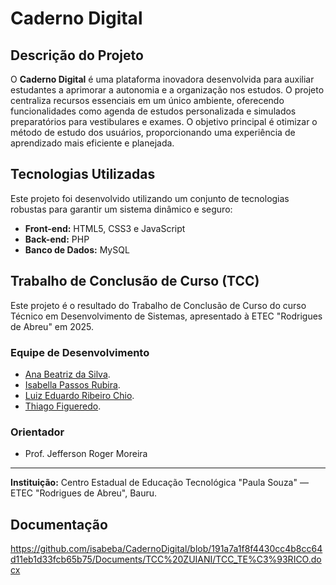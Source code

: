 # Caderno Digital

##  Descrição do Projeto
O **Caderno Digital** é uma plataforma inovadora desenvolvida para auxiliar estudantes a aprimorar a autonomia e a organização nos estudos. 
O projeto centraliza recursos essenciais em um único ambiente, oferecendo funcionalidades como agenda de estudos personalizada e simulados preparatórios para vestibulares e exames.
O objetivo principal é otimizar o método de estudo dos usuários, proporcionando uma experiência de aprendizado mais eficiente e planejada.

##  Tecnologias Utilizadas
Este projeto foi desenvolvido utilizando um conjunto de tecnologias robustas para garantir um sistema dinâmico e seguro:
*   **Front-end:** HTML5, CSS3 e JavaScript
*   **Back-end:** PHP
*   **Banco de Dados:** MySQL

##  Trabalho de Conclusão de Curso (TCC)
Este projeto é o resultado do Trabalho de Conclusão de Curso do curso Técnico em Desenvolvimento de Sistemas, apresentado à ETEC "Rodrigues de Abreu" em 2025.

### **Equipe de Desenvolvimento**
- [Ana Beatriz da Silva](https://github.com/canelo3).
- [Isabella Passos Rubira](https://github.com/isabeba).
- [Luiz Eduardo Ribeiro Chio](https://github.com/LuizEduardoooo).
- [Thiago Figueredo](https://github.com/thiagofjau).

### **Orientador**
*   Prof. Jefferson Roger Moreira

---
**Instituição:** Centro Estadual de Educação Tecnológica "Paula Souza" — ETEC "Rodrigues de Abreu", Bauru.

##  Documentação

https://github.com/isabeba/CadernoDigital/blob/191a7a1f8f4430cc4b8cc64d11eb1d33fcb65b75/Documents/TCC%20ZUIANI/TCC_TE%C3%93RICO.docx

